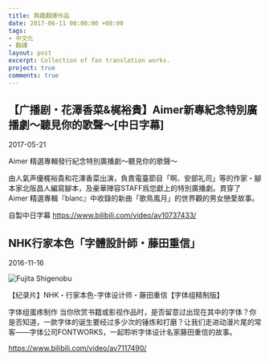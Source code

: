 ```yaml
---
title: 興趣翻譯作品
date: 2017-06-11 00:00:00 +08:00
tags:
- 中文化
- 翻譯
layout: post
excerpt: Collection of fan translation works.
project: true
comments: true
---
```


## 【广播剧・花澤香菜&梶裕貴】Aimer新專紀念特別廣播劇～聽見你的歌聲～[中日字幕]

2017-05-21

Aimer 精選專輯發行紀念特別廣播劇～聽見你的歌聲～

由人氣声優梶裕貴和花澤香菜出演，負責電臺節目「啊、安部礼司」等的作家・腳本家北阪昌人編寫腳本，及豪華陣容STAFF爲您獻上的特別廣播劇。貫穿了 Aimer 精選專輯『blanc』中收錄的新曲「歌鳥風月」的世界觀的男女戀愛故事。

自製中日字幕
https://www.bilibili.com/video/av10737433/

## NHK行家本色「字體設計師・藤田重信」

2016-11-16

![Fujita Shigenobu](https://ooo.0o0.ooo/2017/05/07/590f311480840.jpg)

【纪录片】NHK・行家本色-字体设计师・藤田重信【字体组精制版】

字体组蛋疼制作  当你欣赏书籍或影视作品时，是否留意过出现在其中的字体？你是否知道，一款字体的诞生要经过多少次的锤炼和打磨？让我们走进动漫片尾的常客——字体公司FONTWORKS，一起聆听字体设计名家藤田重信的故事。

https://www.bilibili.com/video/av7117490/
